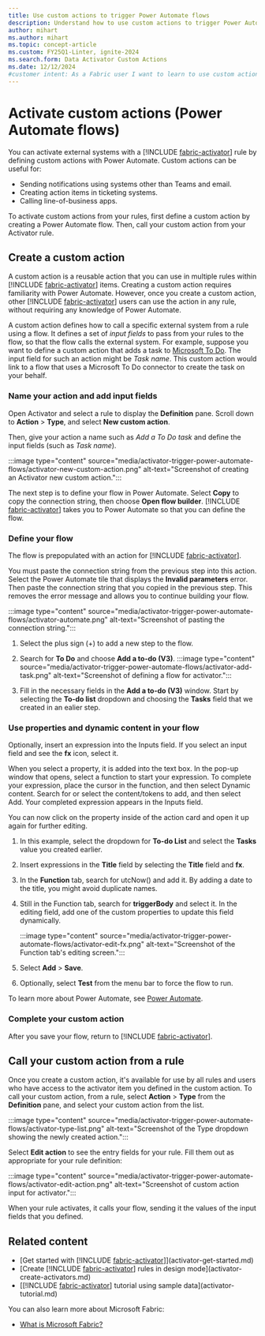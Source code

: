 ```yaml
---
title: Use custom actions to trigger Power Automate flows
description: Understand how to use custom actions to trigger Power Automate flows with Activator and achieve seamless integration between systems.
author: mihart
ms.author: mihart
ms.topic: concept-article
ms.custom: FY25Q1-Linter, ignite-2024
ms.search.form: Data Activator Custom Actions
ms.date: 12/12/2024
#customer intent: As a Fabric user I want to learn to use custom actions to trigger Power Automate flows.
---
```


# Activate custom actions (Power Automate flows)

You can activate external systems with a [!INCLUDE [fabric-activator](../includes/fabric-activator.md)] rule by defining custom actions with Power Automate. Custom actions can be useful for:

* Sending notifications using systems other than Teams and email.
* Creating action items in ticketing systems.
* Calling line-of-business apps.

To activate custom actions from your rules, first define a custom action by creating a Power Automate flow. Then, call your custom action from your Activator rule.

## Create a custom action

A custom action is a reusable action that you can use in multiple rules within [!INCLUDE [fabric-activator](../includes/fabric-activator.md)] items. Creating a custom action requires familiarity with Power Automate. However, once you create a custom action, other [!INCLUDE [fabric-activator](../includes/fabric-activator.md)] users can use the action in any rule, without requiring any knowledge of Power Automate.

A custom action defines how to call a specific external system from a rule using a flow. It defines a set of *input fields* to pass from your rules to the flow, so that the flow calls the external system. For example, suppose you want to define a custom action that adds a task to [Microsoft To Do](https://to-do.office.com/tasks/). The input field for such an action might be *Task name*. This custom action would link to a flow that uses a Microsoft To Do connector to create the task on your behalf.

### Name your action and add input fields

Open Activator and select a rule to display the **Definition** pane. Scroll down to **Action** > **Type**, and select **New custom action**. 

Then, give your action a name such as *Add a To Do task* and define the input fields (such as _Task name_).

:::image type="content" source="media/activator-trigger-power-automate-flows/activator-new-custom-action.png" alt-text="Screenshot of creating an Activator new custom action.":::

The next step is to define your flow in Power Automate. Select **Copy** to copy the connection string, then choose **Open flow builder**. [!INCLUDE [fabric-activator](../includes/fabric-activator.md)] takes you to Power Automate so that you can define the flow.

### Define your flow

The flow is prepopulated with an action for [!INCLUDE [fabric-activator](../includes/fabric-activator.md)].

You must paste the connection string from the previous step into this action. Select the Power Automate tile that displays the **Invalid parameters** error. Then paste the connection string that you copied in the previous step. This removes the error message and allows you to continue building your flow. 

:::image type="content" source="media/activator-trigger-power-automate-flows/activator-automate.png" alt-text="Screenshot of pasting the connection string.":::

1. Select the plus sign (+) to add a new step to the flow. 
1. Search for **To Do** and choose **Add a to-do (V3)**.
    :::image type="content" source="media/activator-trigger-power-automate-flows/activator-add-task.png" alt-text="Screenshot of defining a flow for activator.":::

1. Fill in the necessary fields in the **Add a to-do (V3)** window. Start by selecting the **To-do list** dropdown and choosing the **Tasks** field that we created in an ealier step. 

### Use properties and dynamic content in your flow

Optionally, insert an expression into the Inputs field. If you select an input field and see the **fx** icon, select it.

When you select a property, it is added into the text box. In the pop-up window that opens, select a function to start your expression. To complete your expression, place the cursor in the function, and then select Dynamic content. Search for or select the content/tokens to add, and then select Add. Your completed expression appears in the Inputs field.

You can now click on the property inside of the action card and open it up again for further editing.

1. In this example, select the dropdown for **To-do List** and select the **Tasks** value you created earlier. 
1. Insert expressions in the **Title** field by selecting the **Title** field and **fx**. 
1. In the **Function** tab, search for utcNow() and add it. By adding a date to the title, you might avoid duplicate names. 
1. Still in the Function tab, search for **triggerBody** and select it. In the editing field, add one of the custom properties to update this field dynamically.  

    :::image type="content" source="media/activator-trigger-power-automate-flows/activator-edit-fx.png" alt-text="Screenshot of the Function tab's editing screen.":::

1. Select **Add** > **Save**.

1. Optionally, select **Test** from the menu bar to force the flow to run. 

To learn more about Power Automate, see [Power Automate](/power-automate).

### Complete your custom action

After you save your flow, return to [!INCLUDE [fabric-activator](../includes/fabric-activator.md)]. 

## Call your custom action from a rule

Once you create a custom action, it's available for use by all rules and users who have access to the activator item you defined in the custom action. To call your custom action, from a rule, select **Action** > **Type** from the **Definition** pane, and select your custom action from the list. 

:::image type="content" source="media/activator-trigger-power-automate-flows/activator-type-list.png" alt-text="Screenshot of the Type dropdown showing the newly created action.":::

Select **Edit action** to see the entry fields for your rule. Fill them out as appropriate for your rule definition:

:::image type="content" source="media/activator-trigger-power-automate-flows/activator-edit-action.png" alt-text="Screenshot of custom action input for activator.":::

When your rule activates, it calls your flow, sending it the values of the input fields that you defined.

## Related content

* [Get started with [!INCLUDE [fabric-activator](../includes/fabric-activator.md)]](activator-get-started.md)
* [Create [!INCLUDE [fabric-activator](../includes/fabric-activator.md)] rules in design mode](activator-create-activators.md)
* [[!INCLUDE [fabric-activator](../includes/fabric-activator.md)] tutorial using sample data](activator-tutorial.md)

You can also learn more about Microsoft Fabric:

* [What is Microsoft Fabric?](../../get-started/microsoft-fabric-overview.md)

